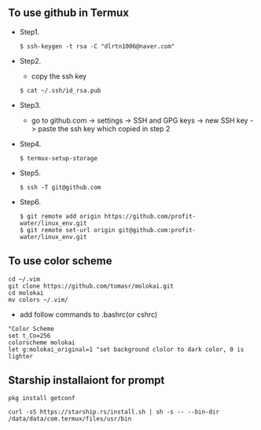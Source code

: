 ## To use github in Termux

* Step1.
    ```
    $ ssh-keygen -t rsa -C "dlrtn1006@naver.com"
    ```

* Step2.
    + copy the ssh key
    ```
    $ cat ~/.ssh/id_rsa.pub
    ```

* Step3.
    + go to github.com -> settings -> SSH and GPG keys -> new SSH key
    -> paste the ssh key which copied in step 2

* Step4.
    ```
    $ termux-setup-storage
    ```

* Step5.
    ```
    $ ssh -T git@github.com
    ```

* Step6.
    ```
    $ git remote add origin https://github.com/profit-water/linux_env.git
    $ git remote set-url origin git@github.com:profit-water/linux_env.git
    ```

## To use color scheme

```
cd ~/.vim
git clone https://github.com/tomasr/molokai.git
cd molokai
mv colors ~/.vim/
```

* add follow commands to .bashrc(or cshrc)
```
"Color Scheme
set t_Co=256
colorscheme molokai
let g:molokai_original=1 "set background clolor to dark color, 0 is lighter
```

## Starship installaiont for prompt

```
pkg install getconf
```
```
curl -sS https://starship.rs/install.sh | sh -s -- --bin-dir /data/data/com.termux/files/usr/bin
```

